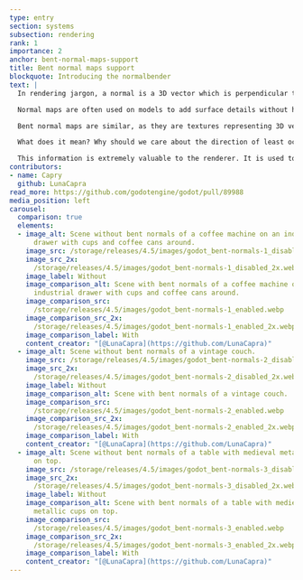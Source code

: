 ```yaml
---
type: entry
section: systems
subsection: rendering
rank: 1
importance: 2
anchor: bent-normal-maps-support
title: Bent normal maps support
blockquote: Introducing the normalbender
text: |
  In rendering jargon, a normal is a 3D vector which is perpendicular to a surface. A normal map is a texture where each pixel of it represents a normal—using the red, green, and blue intensity as the vector axis values.

  Normal maps are often used on models to add surface details without having to make the meshes super detailed. If the normal map describes a bump, the lighting system will make it look like there is one, even if the underlying polygon is flat.

  Bent normal maps are similar, as they are textures representing 3D vectors each pointing at something. The normals are considered "bent" because instead of being perpendicular to the surface, they actually point towards the direction of least occlusion—i.e. the direction with the least amount of stuff blocking the incoming light. For example, if a theoretical bent normal map was created from the insides of a cave, each vector would point towards the opening.

  What does it mean? Why should we care about the direction of least occlusion?

  This information is extremely valuable to the renderer. It is used to further enhance specular occlusion (darken areas that shouldn’t be receiving a lot of reflections) and indirect lighting (provide more accurate reflections).
contributors:
- name: Capry
  github: LunaCapra
read_more: https://github.com/godotengine/godot/pull/89988
media_position: left
carousel:
  comparison: true
  elements:
  - image_alt: Scene without bent normals of a coffee machine on an industrial 
      drawer with cups and coffee cans around.
    image_src: /storage/releases/4.5/images/godot_bent-normals-1_disabled.webp
    image_src_2x: 
      /storage/releases/4.5/images/godot_bent-normals-1_disabled_2x.webp
    image_label: Without
    image_comparison_alt: Scene with bent normals of a coffee machine on an 
      industrial drawer with cups and coffee cans around.
    image_comparison_src: 
      /storage/releases/4.5/images/godot_bent-normals-1_enabled.webp
    image_comparison_src_2x: 
      /storage/releases/4.5/images/godot_bent-normals-1_enabled_2x.webp
    image_comparison_label: With
    content_creator: "[@LunaCapra](https://github.com/LunaCapra)"
  - image_alt: Scene without bent normals of a vintage couch.
    image_src: /storage/releases/4.5/images/godot_bent-normals-2_disabled.webp
    image_src_2x: 
      /storage/releases/4.5/images/godot_bent-normals-2_disabled_2x.webp
    image_label: Without
    image_comparison_alt: Scene with bent normals of a vintage couch.
    image_comparison_src: 
      /storage/releases/4.5/images/godot_bent-normals-2_enabled.webp
    image_comparison_src_2x: 
      /storage/releases/4.5/images/godot_bent-normals-2_enabled_2x.webp
    image_comparison_label: With
    content_creator: "[@LunaCapra](https://github.com/LunaCapra)"
  - image_alt: Scene without bent normals of a table with medieval metallic cups
      on top.
    image_src: /storage/releases/4.5/images/godot_bent-normals-3_disabled.webp
    image_src_2x: 
      /storage/releases/4.5/images/godot_bent-normals-3_disabled_2x.webp
    image_label: Without
    image_comparison_alt: Scene with bent normals of a table with medieval 
      metallic cups on top.
    image_comparison_src: 
      /storage/releases/4.5/images/godot_bent-normals-3_enabled.webp
    image_comparison_src_2x: 
      /storage/releases/4.5/images/godot_bent-normals-3_enabled_2x.webp
    image_comparison_label: With
    content_creator: "[@LunaCapra](https://github.com/LunaCapra)"
---
```

